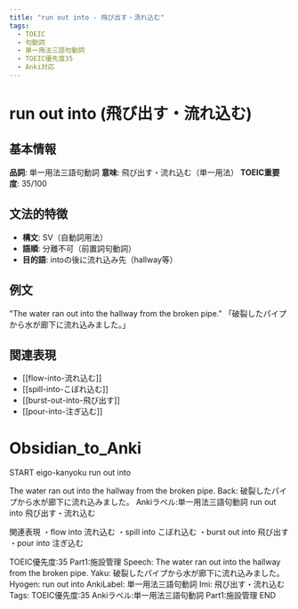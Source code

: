```yaml
---
title: "run out into - 飛び出す・流れ込む"
tags:
  - TOEIC
  - 句動詞
  - 単一用法三語句動詞
  - TOEIC優先度35
  - Anki対応
---
```


# run out into (飛び出す・流れ込む)

## 基本情報
**品詞**: 単一用法三語句動詞
**意味**: 飛び出す・流れ込む（単一用法）
**TOEIC重要度**: 35/100

## 文法的特徴
- **構文**: SV（自動詞用法）
- **語順**: 分離不可（前置詞句動詞）
- **目的語**: intoの後に流れ込み先（hallway等）

## 例文
"The water ran out into the hallway from the broken pipe."
「破裂したパイプから水が廊下に流れ込みました。」

## 関連表現
- [[flow-into-流れ込む]]
- [[spill-into-こぼれ込む]]
- [[burst-out-into-飛び出す]]
- [[pour-into-注ぎ込む]]

# Obsidian_to_Anki
START
eigo-kanyoku
run out into

The water ran out into the hallway from the broken pipe.
Back: 
破裂したパイプから水が廊下に流れ込みました。
Ankiラベル:単一用法三語句動詞
run out into
飛び出す・流れ込む

関連表現
・flow into 流れ込む
・spill into こぼれ込む
・burst out into 飛び出す
・pour into 注ぎ込む

TOEIC優先度:35
Part1:施設管理
Speech: The water ran out into the hallway from the broken pipe.
Yaku: 破裂したパイプから水が廊下に流れ込みました。
Hyogen: run out into
AnkiLabel: 単一用法三語句動詞
Imi: 飛び出す・流れ込む
Tags: TOEIC優先度:35 Ankiラベル:単一用法三語句動詞 Part1:施設管理
END 